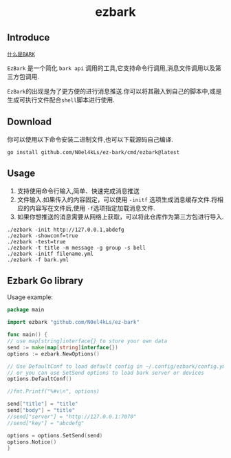 <h1 align="center">
    ezbark
</h1>



## Introduce

[`什么是BARK`](https://github.com/Finb/Bark)

`EzBark` 是一个简化 `bark api` 调用的工具,它支持命令行调用,消息文件调用以及第三方包调用.

`EzBark`的出现是为了更方便的进行消息推送.你可以将其融入到自己的脚本中,或是生成可执行文件配合`shell`脚本进行使用.

## Download

你可以使用以下命令安装二进制文件,也可以下载源码自己编译.

```
go install github.com/N0el4kLs/ez-bark/cmd/ezbark@latest
```

## Usage

1. 支持使用命令行输入,简单、快速完成消息推送
2. 文件输入.如果传入的内容固定，可以使用 `-initf` 选项生成消息缓存文件.将相应的内容写在文件后,使用 `-f`选项指定加载消息文件.
3. 如果你想推送的消息需要从网络上获取，可以将此仓库作为第三方包进行导入.



```
./ezbark -init http://127.0.0.1,abdefg
./ezbark -showconf=true
./ezbark -test=true
./ezbark -t title -m message -g group -s bell
./ezbark -initf filename.yml
./ezbark -f bark.yml
```

## Ezbark Go library
Usage example:

```go
package main

import ezbark "github.com/N0el4kLs/ez-bark"

func main() {
// use map[string]interface{} to store your own data
send := make(map[string]interface{})
options := ezbark.NewOptions()

// Use DefaultConf to load default config in ~/.config/ezbark/config.yml
// or you can use SetSend options to load bark server or devices
options.DefaultConf()

//fmt.Printf("%#v\n", options)

send["title"] = "title"
send["body"] = "title"
//send["server"] = "http://127.0.0.1:7070"
//send["key"] = "abcdefg"

options = options.SetSend(send)
options.Notice()
}
```
